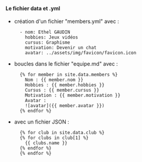 ---
---
#### Le fichier data et .yml

* création d'un fichier "members.yml" avec :  

        - nom: Ethel GAUDIN  
          hobbies: Jeux vidéos  
          cursus: Graphisme  
          motivation: Devenir un chat  
          avatar: ../assets/img/favicon/favicon.icon  

* boucles dans le fichier "equipe.md" avec :  

        {% for member in site.data.members %}  
          Nom : {{ member.nom }}  
          Hobbies : {{ member.hobbies }}  
          Cursus : {{ member.cursus }}  
          Motivation : {{ member.motivation }}  
          Avatar :  
          ![avatar]({{ member.avatar }})
        {% endfor %}
        
* avec un fichier JSON :

        {% for club in site.data.club %}
        {% for clubs in club[1] %}
          {{ clubs.name }}
        {% endfor %}
        {% endfor %}
